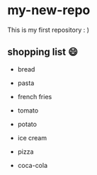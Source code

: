 # my-new-repo
This is my first repository : )


## shopping list :smile:

- bread 

- pasta

- french fries

- tomato

- potato

- ice cream

- pizza

- coca-cola

